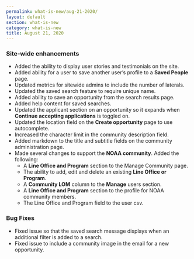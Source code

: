 ```yaml
---
permalink: what-is-new/aug-21-2020/
layout: default
section: what-is-new
category: what-is-new
title: August 21, 2020
---
```


### Site-wide enhancements

* Added the ability to display user stories and testimonials on the site. 
* Added ability for a user to save another user’s profile to a **Saved People** page.
* Updated metrics for sitewide admins to include the number of laterals.
* Updated the saved search feature to require unique name.
* Added ability to save an opportunity from the search results page.
* Added help content for saved searches.
* Updated the applicant section on an opportunity so it expands when **Continue accepting applications** is toggled on.
* Updated the location field on the **Create opportunity** page to use autocomplete.
* Increased the character limit in the community description field.
* Added markdown to the title and subtitle fields on the community administration page. 
* Made several changes to support the **NOAA community**.  Added the following:
  * A **Line Office and Program** section to the Manage Community page.
  * The ability to add, edit and delete an existing **Line Office or Program**.
  * A **Community LOM** column to the **Manage** users section.
  * A **Line Office and Program** section to the profile for NOAA community members.
  * The Line Office and Program field to the user csv.
  
### Bug Fixes

* Fixed issue so that the saved search message displays when an additional filter is added to a search.
* Fixed issue  to include a community image in the email for a new opportunity.
